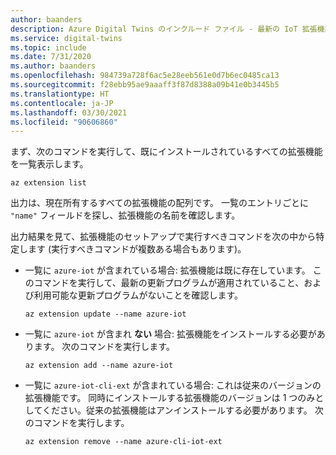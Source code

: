 ```yaml
---
author: baanders
description: Azure Digital Twins のインクルード ファイル - 最新の IoT 拡張機能を設定する
ms.service: digital-twins
ms.topic: include
ms.date: 7/31/2020
ms.author: baanders
ms.openlocfilehash: 984739a728f6ac5e28eeb561e0d7b6ec0485ca13
ms.sourcegitcommit: f28ebb95ae9aaaff3f87d8388a09b41e0b3445b5
ms.translationtype: HT
ms.contentlocale: ja-JP
ms.lasthandoff: 03/30/2021
ms.locfileid: "90606860"
---
```

まず、次のコマンドを実行して、既にインストールされているすべての拡張機能を一覧表示します。

```azurecli-interactive
az extension list
```

出力は、現在所有するすべての拡張機能の配列です。 一覧のエントリごとに `"name"` フィールドを探し、拡張機能の名前を確認します。

出力結果を見て、拡張機能のセットアップで実行すべきコマンドを次の中から特定します (実行すべきコマンドが複数ある場合もあります)。
* 一覧に `azure-iot` が含まれている場合: 拡張機能は既に存在しています。 このコマンドを実行して、最新の更新プログラムが適用されていること、および利用可能な更新プログラムがないことを確認します。

   ```azurecli-interactive
   az extension update --name azure-iot
   ```

* 一覧に `azure-iot` が含まれ **ない** 場合: 拡張機能をインストールする必要があります。 次のコマンドを実行します。

    ```azurecli-interactive
    az extension add --name azure-iot
    ```

* 一覧に `azure-iot-cli-ext` が含まれている場合: これは従来のバージョンの拡張機能です。 同時にインストールする拡張機能のバージョンは 1 つのみとしてください。従来の拡張機能はアンインストールする必要があります。 次のコマンドを実行します。

   ```azurecli-interactive
   az extension remove --name azure-cli-iot-ext
   ```